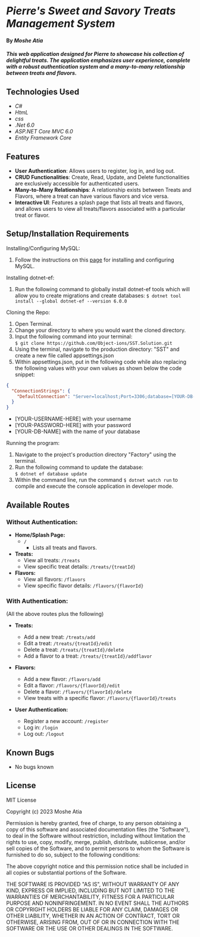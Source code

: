 # _Pierre's Sweet and Savory Treats Management System_

#### By _**Moshe Atia**_

#### _This web application designed for Pierre to showcase his collection of delightful treats. The application emphasizes user experience, complete with a robust authentication system and a many-to-many relationship between treats and flavors._

## Technologies Used

- _C#_
- _HtmL_
- _css_
- _.Net 6.0_
- _ASP.NET Core MVC 6.0_
- _Entity Framework Core_

## Features

- **User Authentication**: Allows users to register, log in, and log out.
- **CRUD Functionalities**: Create, Read, Update, and Delete functionalities are exclusively accessible for authenticated users.
- **Many-to-Many Relationships**: A relationship exists between Treats and Flavors, where a treat can have various flavors and vice versa.
- **Interactive UI**: Features a splash page that lists all treats and flavors, and allows users to view all treats/flavors associated with a particular treat or flavor.

## Setup/Installation Requirements

Installing/Configuring MySQL:

1. Follow the instructions on this <a href="https://old.learnhowtoprogram.com/c-and-net/getting-started-with-c/installing-and-configuring-mysql">page</a> for installing and configuring MySQL.

Installing dotnet-ef:

1. Run the following command to globally install dotnet-ef tools which will allow you to create migrations and create databases:
   `$ dotnet tool install --global dotnet-ef --version 6.0.0`

Cloning the Repo:

1. Open Terminal.
2. Change your directory to where you would want the cloned directory.
3. Input the following command into your terminal:  
   `$ git clone https://github.com/Object-ions/SST.Solution.git`
4. Using the terminal, navigate to the production directory: "SST" and create a new file called appsettings.json
5. Within appsettings.json, put in the following code while also replacing the following values with your own values as shown below the code snippet:

```json
{
  "ConnectionStrings": {
    "DefaultConnection": "Server=localhost;Port=3306;database=[YOUR-DB-NAME];uid=[YOUR-USERNAME-HERE];pwd=[YOUR-PASSWORD-HERE];"
  }
}
```

- [YOUR-USERNAME-HERE] with your username
- [YOUR-PASSWORD-HERE] with your password
- [YOUR-DB-NAME] with the name of your database

Running the program:

1. Navigate to the project's production directory "Factory" using the terminal.
2. Run the following command to update the database:  
   `$ dotnet ef database update`
3. Within the command line, run the command `$ dotnet watch run` to compile and execute the console application in developer mode.

## Available Routes

### Without Authentication:

- **Home/Splash Page:**
  - `/`
    - Lists all treats and flavors.
- **Treats:**
  - View all treats: `/treats`
  - View specific treat details: `/treats/{treatId}`
- **Flavors:**
  - View all flavors: `/flavors`
  - View specific flavor details: `/flavors/{flavorId}`

### With Authentication:

(All the above routes plus the following)

- **Treats:**
  - Add a new treat: `/treats/add`
  - Edit a treat: `/treats/{treatId}/edit`
  - Delete a treat: `/treats/{treatId}/delete`
  - Add a flavor to a treat: `/treats/{treatId}/addflavor`
- **Flavors:**

  - Add a new flavor: `/flavors/add`
  - Edit a flavor: `/flavors/{flavorId}/edit`
  - Delete a flavor: `/flavors/{flavorId}/delete`
  - View treats with a specific flavor: `/flavors/{flavorId}/treats`

- **User Authentication:**
  - Register a new account: `/register`
  - Log in: `/login`
  - Log out: `/logout`

## Known Bugs

- No bugs known

## License

MIT License

Copyright (c) 2023 Moshe Atia

Permission is hereby granted, free of charge, to any person obtaining a copy of this software and associated documentation files (the "Software"), to deal in the Software without restriction, including without limitation the rights to use, copy, modify, merge, publish, distribute, sublicense, and/or sell copies of the Software, and to permit persons to whom the Software is furnished to do so, subject to the following conditions:

The above copyright notice and this permission notice shall be included in all copies or substantial portions of the Software.

THE SOFTWARE IS PROVIDED "AS IS", WITHOUT WARRANTY OF ANY KIND, EXPRESS OR IMPLIED, INCLUDING BUT NOT LIMITED TO THE WARRANTIES OF MERCHANTABILITY, FITNESS FOR A PARTICULAR PURPOSE AND NONINFRINGEMENT. IN NO EVENT SHALL THE AUTHORS OR COPYRIGHT HOLDERS BE LIABLE FOR ANY CLAIM, DAMAGES OR OTHER LIABILITY, WHETHER IN AN ACTION OF CONTRACT, TORT OR OTHERWISE, ARISING FROM, OUT OF OR IN CONNECTION WITH THE SOFTWARE OR THE USE OR OTHER DEALINGS IN THE SOFTWARE.

